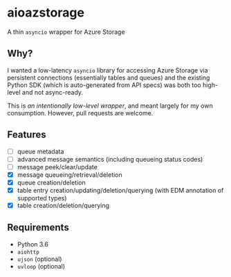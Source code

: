 # aioazstorage

A thin `asyncio` wrapper for Azure Storage

## Why?

I wanted a low-latency `asyncio` library for accessing Azure Storage via persistent connections (essentially tables and queues) and the existing Python SDK (which is auto-generated from API specs) was both too high-level and not async-ready.

This is _an intentionally low-level wrapper_, and meant largely for my own consumption. However, pull requests are welcome.

## Features

* [ ] queue metadata
* [ ] advanced message semantics (including queueing status codes)
* [ ] message peek/clear/update
* [x] message queueing/retrieval/deletion
* [x] queue creation/deletion
* [x] table entry creation/updating/deletion/querying (with EDM annotation of supported types)
* [x] table creation/deletion/querying

## Requirements

* Python 3.6
* `aiohttp`
* `ujson` (optional)
* `uvloop` (optional)